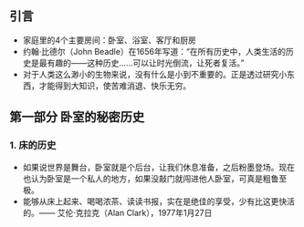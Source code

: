 ## 引言
* 家庭里的4个主要房间：卧室、浴室、客厅和厨房
* 约翰·比德尔（John Beadle）在1656年写道：“在所有历史中，人类生活的历史是最有趣的——这种历史……可以让时光倒流，让死者复活。”
* 对于人类这么渺小的生物来说，没有什么是小到不重要的。正是透过研究小东西，才能得到大知识，使苦难消退、快乐无穷。
## 第一部分 卧室的秘密历史
### 1. 床的历史
* 如果说世界是舞台，卧室就是个后台，让我们休息准备，之后粉墨登场。现在也认为卧室是一个私人的地方，如果没敲门就闯进他人卧室，可真是粗鲁至极。
* 能够从床上起来、喝喝浓茶、读读书报，实在是绝佳的享受，少有比这更快活的。—— 艾伦·克拉克（Alan Clark），1977年1月27日
